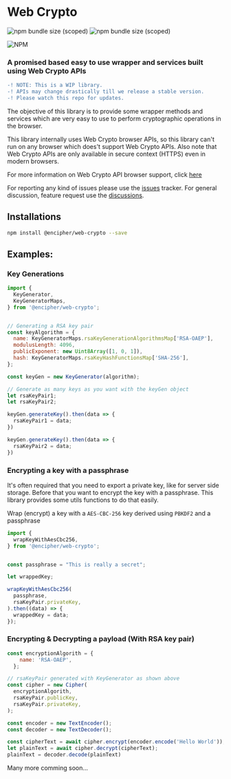 # Web Crypto

![npm bundle size (scoped)](https://img.shields.io/bundlephobia/min/@encipher/web-crypto)
![npm bundle size (scoped)](https://img.shields.io/bundlephobia/minzip/@encipher/web-crypto)

![NPM](https://img.shields.io/npm/l/@encipher/web-crypto)

### A promised based easy to use wrapper and services built using Web Crypto APIs

```diff
-! NOTE: This is a WIP library.
-! APIs may change drastically till we release a stable version.
-! Please watch this repo for updates.
```

The objective of this library is to provide some wrapper methods and services which are very easy to use to perform cryptographic operations in the browser.

This library internally uses Web Crypto browser APIs, so this library can't run on any browser which does't support Web Crypto APIs. Also note that Web Crypto APIs are only available in secure context (HTTPS) even in modern browsers.

For more information on Web Crypto API browser support, click [here](https://caniuse.com/cryptography)

For reporting any kind of issues please use the [issues](/../../issues) tracker. For general discussion, feature request use the [discussions](/../../discussions).

## Installations

```bash
npm install @encipher/web-crypto --save
```

## Examples:

### Key Generations

```JavaScript
import {
  KeyGenerator,
  KeyGeneratorMaps,
} from '@encipher/web-crypto';


// Generating a RSA key pair
const keyAlgorithm = {
  name: KeyGeneratorMaps.rsaKeyGenerationAlgorithmsMap['RSA-OAEP'],
  modulusLength: 4096,
  publicExponent: new Uint8Array([1, 0, 1]),
  hash: KeyGeneratorMaps.rsaKeyHashFunctionsMap['SHA-256'],
};

const keyGen = new KeyGenerator(algorithm);

// Generate as many keys as you want with the keyGen object
let rsaKeyPair1;
let rsaKeyPair2;

keyGen.generateKey().then(data => {
  rsaKeyPair1 = data;
})

keyGen.generateKey().then(data => {
  rsaKeyPair2 = data;
})
```

### Encrypting a key with a passphrase

It's often required that you need to export a private key, like for server side storage. Before that you want to encrypt the key with a passphrase.
This library provides some utils functions to do that easily.

Wrap (encrypt) a key with a `AES-CBC-256` key derived using `PBKDF2` and a passphrase

```JavaScript
import {
  wrapKeyWithAesCbc256,
} from '@encipher/web-crypto';


const passphrase = "This is really a secret";

let wrappedKey;

wrapKeyWithAesCbc256(
  passphrase,
  rsaKeyPair.privateKey,
).then((data) => {
  wrappedKey = data;
});
```

### Encrypting & Decrypting a payload (With RSA key pair)

```JavaScript
const encryptionAlgorith = {
    name: 'RSA-OAEP',
  };

// rsaKeyPair generated with KeyGenerator as shown above
const cipher = new Cipher(
  encryptionAlgorith,
  rsaKeyPair.publicKey,
  rsaKeyPair.privateKey,
);

const encoder = new TextEncoder();
const decoder = new TextDecoder();

const cipherText = await cipher.encrypt(encoder.encode('Hello World'));
let plainText = await cipher.decrypt(cipherText);
plainText = decoder.decode(plainText)
```

Many more comming soon...

